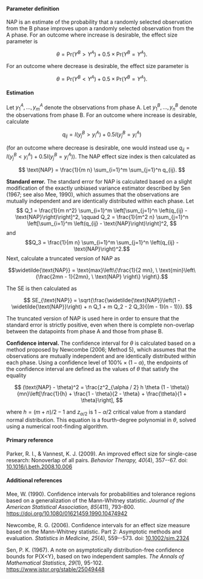 #### Parameter definition 

NAP is an estimate of the probability that a randomly selected observation from the B phase improves upon a randomly selected observation from the A phase. For an outcome where increase is desirable, the effect size parameter is

$$\theta = \text{Pr}(Y^B > Y^A) + 0.5 \times \text{Pr}(Y^B = Y^A).$$

For an outcome where decrease is desirable, the effect size parameter is

$$\theta = \text{Pr}(Y^B < Y^A) + 0.5 \times \text{Pr}(Y^B = Y^A).$$


#### Estimation

Let $y^A_1,...,y^A_m$ denote the observations from phase A. Let $y^B_1,...,y^B_n$ denote the observations from phase B. For an outcome where increase is desirable, calculate 

$$q_{ij} = I(y^B_j > y^A_i) + 0.5 I(y^B_j = y^A_i)$$

(for an outcome where decrease is desirable, one would instead use $q_{ij} = I(y^B_j < y^A_i) + 0.5 I(y^B_j = y^A_i)$). The NAP effect size index is then calculated as

$$
\text{NAP} = \frac{1}{m n} \sum_{i=1}^m \sum_{j=1}^n q_{ij}.
$$

__Standard error.__ The standard error for NAP is calculated based on a slight modification of the exactly unbiased variance estimator described by Sen (1967; see also Mee, 1990), which assumes that the observations are mutually independent and are identically distributed within each phase. Let 
$$
Q_1 = \frac{1}{m n^2} \sum_{i=1}^m \left[\sum_{j=1}^n \left(q_{ij} - \text{NAP}\right)\right]^2, \qquad Q_2 = \frac{1}{m^2 n} \sum_{j=1}^n \left[\sum_{i=1}^m \left(q_{ij} - \text{NAP}\right)\right]^2,
$$
and
$$Q_3 = \frac{1}{m n} \sum_{i=1}^m \sum_{j=1}^n \left(q_{ij} - \text{NAP}\right)^2.$$
Next, calculate a truncated version of NAP as 

$$\widetilde{\text{NAP}} = \text{max}\left\{\frac{1}{2 mn}, \ \text{min}\left\{\frac{2mn - 1}{2mn}, \ \text{NAP} \right\} \right\}.$$

The SE is then calculated as 

$$
SE_{\text{NAP}} = \sqrt{\frac{\widetilde{\text{NAP}}\left(1 - \widetilde{\text{NAP}}\right) + n Q_1 + m Q_2 - 2 Q_3}{(m - 1)(n - 1)}}.
$$

The truncated version of NAP is used here in order to ensure that the standard error is strictly positive, even when there is complete non-overlap between the datapoints from phase A and those from phase B.

__Confidence interval.__ The confidence interval for $\theta$ is calculated based on a method proposed by Newcombe (2006; Method 5), which assumes that the observations are mutually independent and are identically distributed within each phase. Using a confidence level of $100\% \times (1 - \alpha)$, the endpoints of the confidence interval are defined as the values of $\theta$ that satisfy the equality 

$$
(\text{NAP} - \theta)^2 = \frac{z^2_{\alpha / 2} h \theta (1 - \theta)}{mn}\left[\frac{1}{h} + \frac{1 - \theta}{2 - \theta} + \frac{\theta}{1 + \theta}\right],
$$

where $h = (m + n) / 2 - 1$ and $z_{\alpha / 2}$ is $1 - \alpha / 2$ critical value from a standard normal distribution. This equation is a fourth-degree polynomial in $\theta$, solved using a numerical root-finding algorithm. 

#### Primary reference

Parker, R. I., & Vannest, K. J. (2009). An improved effect size for single-case research: Nonoverlap of all pairs. _Behavior Therapy, 40_(4), 357--67. doi: [10.1016/j.beth.2008.10.006](http://dx.doi.org/10.1016/j.beth.2008.10.006)

#### Additional references

Mee, W. (1990). Confidence intervals for probabilities and tolerance regions based on a generalization of the Mann-Whitney statistic. _Journal of the American Statistical Association, 85_(411), 793–800. https://doi.org/10.1080/01621459.1990.10474942

Newcombe, R. G. (2006). Confidence intervals for an effect size measure based
on the Mann-Whitney statistic. Part 2: Asymptotic methods and evaluation. 
_Statistics in Medicine, 25_(4), 559--573. doi: [10.1002/sim.2324](http://dx.doi.org/10.1002/sim.2324)

Sen, P. K. (1967). A note on asymptotically distribution-free confidence bounds for P{X<Y}, based on two independent samples. _The Annals of Mathematical Statistics, 29_(1), 95-102. https://www.jstor.org/stable/25049448
